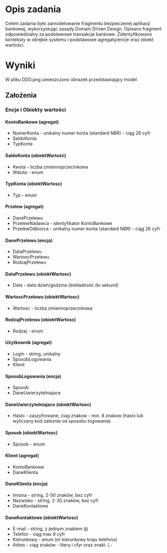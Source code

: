 # Opis zadania
Celem zadania było zamodelowanie fragmentu bezpieczenej aplikacji bankowej, wykorzystując zasady Domain Driven Design. Opisano fragment odpowiedzialny za podstawowe transakcje bankowe. Zidentyfikowano konteksty w obrębie systemu i podstawowe agregaty/encje oraz obiekt wartości.

# Wyniki

W pliku DDD.png umieszczono obrazek przedstawiający model

## Założenia

### Encje i Obiekty wartości
#### KontoBankowe (agregat)
* NumerKonta - unikalny numer konta (standard NBR) - ciąg 26 cyfr
* SaldoKonta
* TypKonta
#### SaldoKonta (obiektWartość)
* Kwota - liczba zmiennoprzecinkowa
* Waluta - enum
#### TypKonta (obiektWartosc)
* Typ - enum

#### Przelew (agregat)
* DanePrzelewu 
* PrzelewNadawca - identyfikator KontoBankowe 
* PrzelewOdbiorca - unikalny numer konta (standard NBR) - ciąg 26 cyfr
#### DanePrzelewu (encja)
* DataPrzelewu 
* WartoscPrzelewu
* RodzajPrzelewu
#### DataPrzelewu (obiektWartosc)
* Data - data dzień/godzina (dokładność do sekund)
#### WartoscPrzelewu (obiektWartosc)
* Wartosc - liczba zmiennoprzecinkowa
#### RodzajPrzelewu (obiektWartosc)
* Rodzaj - enum

#### Użytkownik (agregat)
* Login - string, unikalny
* SposobLogowania
* Klient
#### SposobLogowania (encja)
* Sposob
* DaneUwierzytelniajace
#### DaneUwierzytelniajace (obiektWartosc)
* Haslo - zaszyfrowane, ciag znakow - min. 8 znakow (haslo lub wyliczany kod zaleznie od sposobu logowania)
#### Sposob (obiektWartosc)
* Sposob - enum

#### Klient (agregat)
* KontoBankowe
* DaneKlienta
#### DaneKlienta (encja)
* Imiona - string, 2-50 znaków, bez cyfr
* Nazwisko - string, 2-30 znaków, bez cyfr
* DaneKontaktowe 
#### DaneKontaktowe (obiektWartosc)
* E-mail - string, z jednym znakiem @
* Telefon - ciąg max 9 cyfr
* Kierunkowy - enum (nr kierunkowy kraju telefonu)
* Adres - ciąg znaków - litery i cfyr oraz znaki: /,-



